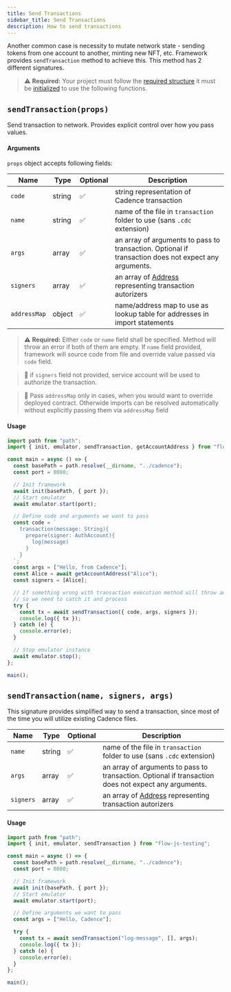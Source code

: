 ```yaml
---
title: Send Transactions
sidebar_title: Send Transactions
description: How to send transactions
---
```


Another common case is necessity to mutate network state - sending tokens from one account to another, minting new
NFT, etc. Framework provides `sendTransaction` method to achieve this. This method has 2 different signatures.

> ⚠️ **Required:** Your project must follow the [required structure](https://docs.onflow.org/flow-js-testing/structure) it must be [initialized](https://docs.onflow.org/flow-js-testing/init) to use the following functions.

## `sendTransaction(props)`

Send transaction to network.
Provides explicit control over how you pass values.

#### Arguments

`props` object accepts following fields:

| Name         | Type   | Optional | Description                                                                                          |
| ------------ | ------ | -------- | ---------------------------------------------------------------------------------------------------- |
| `code`       | string | ✅       | string representation of Cadence transaction                                                         |
| `name`       | string | ✅       | name of the file in `transaction` folder to use (sans `.cdc` extension)                              |
| `args`       | array  | ✅       | an array of arguments to pass to transaction. Optional if transaction does not expect any arguments. |
| `signers`    | array  | ✅       | an array of [Address](#Address) representing transaction autorizers                                  |
| `addressMap` | object | ✅       | name/address map to use as lookup table for addresses in import statements                           |

> ⚠️ **Required:** Either `code` or `name` field shall be specified. Method will throw an error if both of them are empty.
> If `name` field provided, framework will source code from file and override value passed via `code` field.

> 📣 if `signers` field not provided, service account will be used to authorize the transaction.

> 📣 Pass `addressMap` only in cases, when you would want to override deployed contract. Otherwide
> imports can be resolved automatically without explicitly passing them via `addressMap` field

#### Usage

```javascript
import path from "path";
import { init, emulator, sendTransaction, getAccountAddress } from "flow-js-testing";

const main = async () => {
  const basePath = path.resolve(__dirname, "../cadence");
  const port = 8080;

  // Init framework
  await init(basePath, { port });
  // Start emulator
  await emulator.start(port);

  // Define code and arguments we want to pass
  const code = `
    transaction(message: String){
      prepare(signer: AuthAccount){
        log(message)
      }
    }
  `;
  const args = ["Hello, from Cadence"];
  const Alice = await getAccountAddress("Alice");
  const signers = [Alice];

  // If something wrong with transaction execution method will throw an error,
  // so we need to catch it and process
  try {
    const tx = await sendTransaction({ code, args, signers });
    console.log({ tx });
  } catch (e) {
    console.error(e);
  }

  // Stop emulator instance
  await emulator.stop();
};

main();
```

## `sendTransaction(name, signers, args)`

This signature provides simplified way to send a transaction, since most of the time you will utilize existing
Cadence files.

| Name         | Type   | Optional | Description                                                                                          |
| ------------ | ------ | -------- | ---------------------------------------------------------------------------------------------------- |
| `name`       | string | ✅       | name of the file in `transaction` folder to use (sans `.cdc` extension)                              |
| `args`       | array  | ✅       | an array of arguments to pass to transaction. Optional if transaction does not expect any arguments. |
| `signers`    | array  | ✅       | an array of [Address](#Address) representing transaction autorizers                                  |

#### Usage

```javascript
import path from "path";
import { init, emulator, sendTransaction } from "flow-js-testing";

const main = async () => {
  const basePath = path.resolve(__dirname, "../cadence");
  const port = 8080;

  // Init framework
  await init(basePath, { port });
  // Start emulator
  await emulator.start(port);

  // Define arguments we want to pass
  const args = ["Hello, Cadence"];

  try {
    const tx = await sendTransaction("log-message", [], args);
    console.log({ tx });
  } catch (e) {
    console.error(e);
  }
};

main();
```
